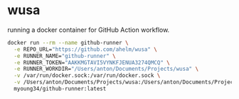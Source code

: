 # wusa

running a docker container for GitHub Action workflow.

```sh
docker run --rm --name github-runner \
  -e REPO_URL="https://github.com/ahelm/wusa" \
  -e RUNNER_NAME="github-runner" \
  -e RUNNER_TOKEN="AAKKMGTAVI5VYNKFJENUA3274QMCQ" \
  -e RUNNER_WORKDIR="/Users/anton/Documents/Projects/wusa" \
  -v /var/run/docker.sock:/var/run/docker.sock \
  -v /Users/anton/Documents/Projects/wusa:/Users/anton/Documents/Projects/wusa \
  myoung34/github-runner:latest
```
